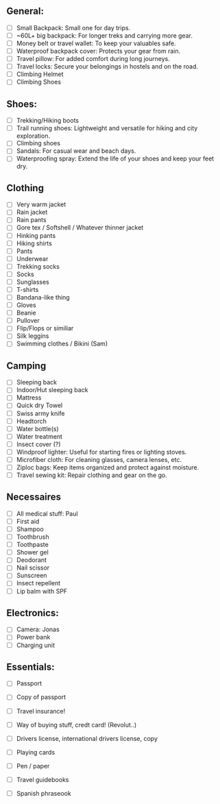 ## General:
- [ ] Small Backpack: Small one for day trips.
- [ ] ~60L+ big backpack: For longer treks and carrying more gear.
- [ ] Money belt or travel wallet: To keep your valuables safe.
- [ ] Waterproof backpack cover: Protects your gear from rain.
- [ ] Travel pillow: For added comfort during long journeys.
- [ ] Travel locks: Secure your belongings in hostels and on the road.
- [ ] Climbing Helmet
- [ ] Climbing Shoes
## Shoes:
- [ ] Trekking/Hiking boots
- [ ] Trail running shoes: Lightweight and versatile for hiking and city exploration.
- [ ] Climbing shoes
- [ ] Sandals: For casual wear and beach days.
- [ ] Waterproofing spray: Extend the life of your shoes and keep your feet dry.

## Clothing
- [ ] Very warm jacket
- [ ] Rain jacket
- [ ] Rain pants
- [ ] Gore tex / Softshell / Whatever thinner jacket
- [ ] Hinking pants
- [ ] Hiking shirts
- [ ] Pants
- [ ] Underwear
- [ ] Trekking socks
- [ ] Socks
- [ ] Sunglasses
- [ ] T-shirts
- [ ] Bandana-like thing
- [ ] Gloves
- [ ] Beanie
- [ ] Pullover
- [ ] Flip/Flops or similiar
- [ ] Silk leggins
- [ ] Swimming clothes / Bikini (Sam)
## Camping
- [ ] Sleeping back
- [ ] Indoor/Hut sleeping back
- [ ] Mattress
- [ ] Quick dry Towel
- [ ] Swiss army knife
- [ ] Headtorch
- [ ] Water bottle(s)
- [ ] Water treatment
- [ ] Insect cover (?)
- [ ] Windproof lighter: Useful for starting fires or lighting stoves.
- [ ] Microfiber cloth: For cleaning glasses, camera lenses, etc.
- [ ] Ziploc bags: Keep items organized and protect against moisture.
- [ ] Travel sewing kit: Repair clothing and gear on the go.

## Necessaires
- [ ] All medical stuff: Paul
- [ ] First aid
- [ ] Shampoo
- [ ] Toothbrush
- [ ] Toothpaste
- [ ] Shower gel
- [ ] Deodorant
- [ ] Nail scissor 
- [ ] Sunscreen
- [ ] Insect repellent
- [ ] Lip balm with SPF

## Electronics:
- [ ] Camera: Jonas
- [ ] Power bank
- [ ] Charging unit
## Essentials:
- [ ] Passport
- [ ] Copy of passport
- [ ] Travel insurance!
- [ ] Way of buying stuff, credt card! (Revolut..)
- [ ] Drivers license, international drivers license, copy
- [ ] Playing cards
- [ ] Pen / paper
- [ ] Travel guidebooks
- [ ] Spanish phraseook

